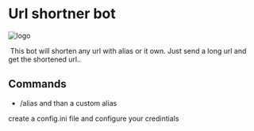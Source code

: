 

# Url shortner bot

![logo](“https://i.imgur.com/wMG9viI.png”)

​	This bot will shorten any url with alias or it own. Just send a long url and get the shortened url..

## Commands 

- /alias and than a custom alias

create a config.ini file and configure your credintials

